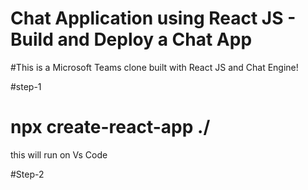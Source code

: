 # Chat Application using React JS - Build and Deploy a Chat App 

#This is a Microsoft Teams clone built with React JS and Chat Engine!

#step-1
# npx create-react-app ./
this will run on Vs Code


#Step-2

